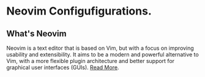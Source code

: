 # Neovim Configufigurations.

## What's Neovim

Neovim is a text editor that is based on Vim, but with a focus on improving usability and extensibility. It aims to be a modern and powerful alternative to Vim, with a more flexible plugin architecture and better support for graphical user interfaces (GUIs). [Read More](https://neovim.io/).


